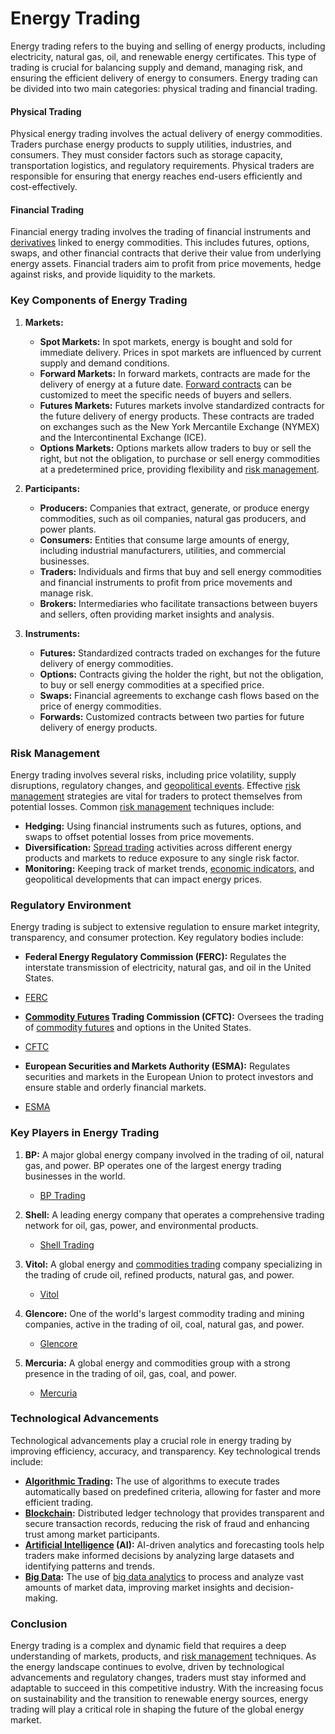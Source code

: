 # Energy Trading

Energy trading refers to the buying and selling of energy products, including electricity, natural gas, oil, and renewable energy certificates. This type of trading is crucial for balancing supply and demand, managing risk, and ensuring the efficient delivery of energy to consumers. Energy trading can be divided into two main categories: physical trading and financial trading.

#### Physical Trading

Physical energy trading involves the actual delivery of energy commodities. Traders purchase energy products to supply utilities, industries, and consumers. They must consider factors such as storage capacity, transportation logistics, and regulatory requirements. Physical traders are responsible for ensuring that energy reaches end-users efficiently and cost-effectively. 

#### Financial Trading

Financial energy trading involves the trading of financial instruments and [derivatives](../d/derivatives.md) linked to energy commodities. This includes futures, options, swaps, and other financial contracts that derive their value from underlying energy assets. Financial traders aim to profit from price movements, hedge against risks, and provide liquidity to the markets.

### Key Components of Energy Trading

1. **Markets:**
   - **Spot Markets:** In spot markets, energy is bought and sold for immediate delivery. Prices in spot markets are influenced by current supply and demand conditions.
   - **Forward Markets:** In forward markets, contracts are made for the delivery of energy at a future date. [Forward contracts](../f/forward_contracts.md) can be customized to meet the specific needs of buyers and sellers.
   - **Futures Markets:** Futures markets involve standardized contracts for the future delivery of energy products. These contracts are traded on exchanges such as the New York Mercantile Exchange (NYMEX) and the Intercontinental Exchange (ICE).
   - **Options Markets:** Options markets allow traders to buy or sell the right, but not the obligation, to purchase or sell energy commodities at a predetermined price, providing flexibility and [risk management](../r/risk_management.md).

2. **Participants:**
   - **Producers:** Companies that extract, generate, or produce energy commodities, such as oil companies, natural gas producers, and power plants.
   - **Consumers:** Entities that consume large amounts of energy, including industrial manufacturers, utilities, and commercial businesses.
   - **Traders:** Individuals and firms that buy and sell energy commodities and financial instruments to profit from price movements and manage risk.
   - **Brokers:** Intermediaries who facilitate transactions between buyers and sellers, often providing market insights and analysis.

3. **Instruments:**
   - **Futures:** Standardized contracts traded on exchanges for the future delivery of energy commodities.
   - **Options:** Contracts giving the holder the right, but not the obligation, to buy or sell energy commodities at a specified price.
   - **Swaps:** Financial agreements to exchange cash flows based on the price of energy commodities.
   - **Forwards:** Customized contracts between two parties for future delivery of energy products.

### Risk Management

Energy trading involves several risks, including price volatility, supply disruptions, regulatory changes, and [geopolitical events](../g/geopolitical_events.md). Effective [risk management](../r/risk_management.md) strategies are vital for traders to protect themselves from potential losses. Common [risk management](../r/risk_management.md) techniques include:

- **Hedging:** Using financial instruments such as futures, options, and swaps to offset potential losses from price movements.
- **Diversification:** [Spread trading](../s/spread_trading.md) activities across different energy products and markets to reduce exposure to any single risk factor.
- **Monitoring:** Keeping track of market trends, [economic indicators](../e/economic_indicators.md), and geopolitical developments that can impact energy prices.

### Regulatory Environment

Energy trading is subject to extensive regulation to ensure market integrity, transparency, and consumer protection. Key regulatory bodies include:

- **Federal Energy Regulatory Commission (FERC):** Regulates the interstate transmission of electricity, natural gas, and oil in the United States.
- [FERC](https://www.ferc.gov/)
  
- **[Commodity Futures](../c/commodity_futures.md) Trading Commission (CFTC):** Oversees the trading of [commodity futures](../c/commodity_futures.md) and options in the United States.
- [CFTC](https://www.cftc.gov/)

- **European Securities and Markets Authority (ESMA):** Regulates securities and markets in the European Union to protect investors and ensure stable and orderly financial markets.
- [ESMA](https://www.esma.europa.eu/)

### Key Players in Energy Trading

1. **BP:** A major global energy company involved in the trading of oil, natural gas, and power. BP operates one of the largest energy trading businesses in the world.
   - [BP Trading](https://www.bp.com/en/global/corporate/what-we-do/trading-and-shipping.html)

2. **Shell:** A leading energy company that operates a comprehensive trading network for oil, gas, power, and environmental products.
   - [Shell Trading](https://www.shell.com/business-customers/trading-and-supply.html)

3. **Vitol:** A global energy and [commodities trading](../c/commodities_trading.md) company specializing in the trading of crude oil, refined products, natural gas, and power.
   - [Vitol](https://www.vitol.com/what-we-do/trading/)

4. **Glencore:** One of the world's largest commodity trading and mining companies, active in the trading of oil, coal, natural gas, and power.
   - [Glencore](https://www.glencore.com/what-we-do/energy-products)

5. **Mercuria:** A global energy and commodities group with a strong presence in the trading of oil, gas, coal, and power.
   - [Mercuria](https://www.mercuria.com/activities/)

### Technological Advancements

Technological advancements play a crucial role in energy trading by improving efficiency, accuracy, and transparency. Key technological trends include:

- **[Algorithmic Trading](../a/algorithmic_trading.md):** The use of algorithms to execute trades automatically based on predefined criteria, allowing for faster and more efficient trading.
- **[Blockchain](../b/blockchain_in_trading.md):** Distributed ledger technology that provides transparent and secure transaction records, reducing the risk of fraud and enhancing trust among market participants.
- **[Artificial Intelligence](../a/artificial_intelligence_in_trading.md) (AI):** AI-driven analytics and forecasting tools help traders make informed decisions by analyzing large datasets and identifying patterns and trends.
- **[Big Data](../b/big_data_in_trading.md):** The use of [big data analytics](../b/big_data_analytics_in_trading.md) to process and analyze vast amounts of market data, improving market insights and decision-making.

### Conclusion

Energy trading is a complex and dynamic field that requires a deep understanding of markets, products, and [risk management](../r/risk_management.md) techniques. As the energy landscape continues to evolve, driven by technological advancements and regulatory changes, traders must stay informed and adaptable to succeed in this competitive industry. With the increasing focus on sustainability and the transition to renewable energy sources, energy trading will play a critical role in shaping the future of the global energy market.
